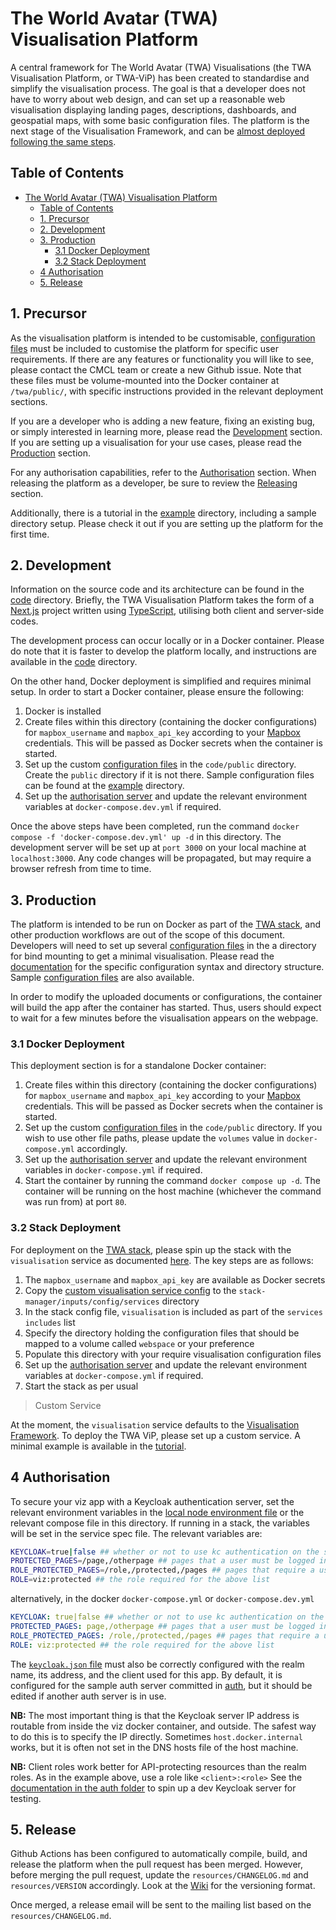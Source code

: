 # The World Avatar (TWA) Visualisation Platform

A central framework for The World Avatar (TWA) Visualisations (the TWA Visualisation Platform, or TWA-ViP) has been created to standardise and simplify the visualisation process. The goal is that a developer does not have to worry about web design, and can set up a reasonable web visualisation displaying landing pages, descriptions, dashboards, and geospatial maps, with some basic configuration files. The platform is the next stage of the Visualisation Framework, and can be [almost deployed following the same steps](#1-precursor).

## Table of Contents

- [The World Avatar (TWA) Visualisation Platform](#the-world-avatar-twa-visualisation-platform)
  - [Table of Contents](#table-of-contents)
  - [1. Precursor](#1-precursor)
  - [2. Development](#2-development)
  - [3. Production](#3-production)
    - [3.1 Docker Deployment](#31-docker-deployment)
    - [3.2 Stack Deployment](#32-stack-deployment)
  - [4 Authorisation](#4-authorisation)
  - [5. Release](#5-release)

## 1. Precursor

As the visualisation platform is intended to be customisable, [configuration files](./doc/config.md) must be included to customise the platform for specific user requirements. If there are any features or functionality you will like to see, please contact the CMCL team or create a new Github issue. Note that these files must be volume-mounted into the Docker container at `/twa/public/`, with specific instructions provided in the relevant deployment sections.

If you are a developer who is adding a new feature, fixing an existing bug, or simply interested in learning more, please read the [Development](#2-development) section. If you are setting up a visualisation for your use cases, please read the [Production](#3-production) section.

For any authorisation capabilities, refer to the [Authorisation](#4-authorisation) section. When releasing the platform as a developer, be sure to review the [Releasing](#5-release) section.

Additionally, there is a tutorial in the [example](./example/) directory, including a sample directory setup. Please check it out if you are setting up the platform for the first time.

## 2. Development

Information on the source code and its architecture can be found in the [code](./code/) directory. Briefly, the TWA Visualisation Platform takes the form of a [Next.js](https://nextjs.org/) project written using [TypeScript](https://www.typescriptlang.org/), utilising both client and server-side codes.

The development process can occur locally or in a Docker container. Please do note that it is faster to develop the platform locally, and instructions are available in the [code](./code#3-local-development-workflow) directory.

On the other hand, Docker deployment is simplified and requires minimal setup. In order to start a Docker container, please ensure the following:

1. Docker is installed
2. Create files within this directory (containing the docker configurations) for `mapbox_username` and `mapbox_api_key` according to your [Mapbox](https://www.mapbox.com/) credentials. This will be passed as Docker secrets when the container is started.
3. Set up the custom [configuration files](./doc/config.md) in the `code/public` directory. Create the `public` directory if it is not there. Sample configuration files can be found at the [example](./example/) directory.
4. Set up the [authorisation server](#4-authorisation) and update the relevant environment variables at `docker-compose.dev.yml` if required.

Once the above steps have been completed, run the command `docker compose -f 'docker-compose.dev.yml' up -d` in this directory. The development server will be set up at `port 3000` on your local machine at `localhost:3000`. Any code changes will be propagated, but may require a browser refresh from time to time.

## 3. Production

The platform is intended to be run on Docker as part of the [TWA stack](https://github.com/cambridge-cares/TheWorldAvatar/tree/main/Deploy/stacks/dynamic/stack-manager), and other production workflows are out of the scope of this document. Developers will need to set up several [configuration files](./doc/config.md) in the a directory for bind mounting to get a minimal visualisation. Please read the [documentation](./doc/config.md) for the specific configuration syntax and directory structure. Sample [configuration files](./example/) are also available.

In order to modify the uploaded documents or configurations, the container will build the app after the container has started. Thus, users should expect to wait for a few minutes before the visualisation appears on the webpage.

### 3.1 Docker Deployment

This deployment section is for a standalone Docker container:

1. Create files within this directory (containing the docker configurations) for `mapbox_username` and `mapbox_api_key` according to your [Mapbox](https://www.mapbox.com/) credentials. This will be passed as Docker secrets when the container is started.
2. Set up the custom [configuration files](./doc/config.md) in the `code/public` directory. If you wish to use other file paths, please update the `volumes` value in `docker-compose.yml` accordingly.
3. Set up the [authorisation server](#4-authorisation) and update the relevant environment variables in `docker-compose.yml` if required.
4. Start the container by running the command `docker compose up -d`. The container will be running on the host machine (whichever the command was run from) at port `80`.

### 3.2 Stack Deployment

For deployment on the [TWA stack](https://github.com/cambridge-cares/TheWorldAvatar/tree/main/Deploy/stacks/dynamic/stack-manager), please spin up the stack with the `visualisation` service as documented [here](https://github.com/cambridge-cares/TheWorldAvatar/tree/main/Deploy/stacks/dynamic/stack-manager#example---including-a-visualisation). The key steps are as follows:

1. The `mapbox_username` and `mapbox_api_key` are available as Docker secrets
2. Copy the [custom visualisation service config](./example/vip.json) to the `stack-manager/inputs/config/services` directory
3. In the stack config file, `visualisation` is included as part of the `services` `includes` list
4. Specify the directory holding the configuration files that should be mapped to a volume called `webspace` or your preference
5. Populate this directory with your require visualisation configuration files
6. Set up the [authorisation server](#4-authorisation) and update the relevant environment variables at `docker-compose.yml` if required.
7. Start the stack as per usual

> Custom Service

At the moment, the `visualisation` service defaults to the [Visualisation Framework](https://github.com/cambridge-cares/TheWorldAvatar/tree/main/web/twa-vis-framework). To deploy the TWA ViP, please set up a custom service. A minimal example is available in the [tutorial](./example/vip.json).

## 4 Authorisation

To secure your viz app with a Keycloak authentication server, set the relevant environment variables in the [local node environment file](.code/.env.local) or the relevant compose file in this directory. If running in a stack, the variables will be set in the service spec file. The relevant variables are:

```sh
KEYCLOAK=true|false ## whether or not to use kc authentication on the server
PROTECTED_PAGES=/page,/otherpage ## pages that a user must be logged in to see
ROLE_PROTECTED_PAGES=/role,/protected,/pages ## pages that require a user to have a given REALM or CLIENT role
ROLE=viz:protected ## the role required for the above list
```

alternatively, in the docker `docker-compose.yml` or `docker-compose.dev.yml`

```yml
KEYCLOAK: true|false ## whether or not to use kc authentication on the server
PROTECTED_PAGES: page,/otherpage ## pages that a user must be logged in to see
ROLE_PROTECTED_PAGES: /role,/protected,/pages ## pages that require a user to have a given REALM or CLIENT role
ROLE: viz:protected ## the role required for the above list
```

The [`keycloak.json` file](./code/keycloak.json) must also be correctly configured with the realm name, its address, and the client used for this app. By default, it is configured for the sample auth server committed in [auth](/auth/), but it should be edited if another auth server is in use.

**NB:** The most important thing is that the Keycloak server IP address is routable from inside the viz docker container, and outside. The safest way to do this is to specify the IP directly. Sometimes `host.docker.internal` works, but it is often not set in the DNS hosts file of the host machine.

**NB:** Client roles work better for API-protecting resources than the realm roles. As in the example above, use a role like `<client>:<role>`
See the [documentation in the auth folder](./auth/README.md) to spin up a dev Keycloak server for testing.

## 5. Release

Github Actions has been configured to automatically compile, build, and release the platform when the pull request has been merged. However, before merging the pull request, update the `resources/CHANGELOG.md` and `resources/VERSION` accordingly. Look at the [Wiki](https://github.com/cambridge-cares/TheWorldAvatar/wiki/Versioning) for the versioning format.

Once merged, a release email will be sent to the mailing list based on the `resources/CHANGELOG.md`.
